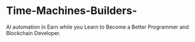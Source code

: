 # Time-Machines-Builders-
AI automation in Earn while you Learn to Become a Better Programmer and Blockchain Developer.
